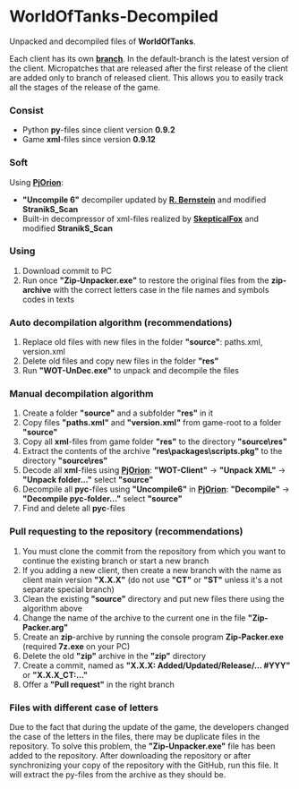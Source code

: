 ﻿# WorldOfTanks-Decompiled
Unpacked and decompiled files of **WorldOfTanks**.

Each client has its own [**branch**](https://github.com/StranikS-Scan/WorldOfTanks-Decompiled/branches/all). In the default-branch is the latest version of the client. Micropatches that are released after the first release of the client are added only to branch of released client. This allows you to easily track all the stages of the release of the game.

### Consist
* Python **py**-files since client version **0.9.2**
* Game **xml**-files since version **0.9.12**

### Soft
Using **[PjOrion](https://koreanrandom.com/forum/topic/15280-)**:
* **"Uncompile 6"** decompiler updated by **[R. Bernstein](https://github.com/rocky/python-uncompyle6)** and modified **StranikS_Scan**
* Built-in decompressor of xml-files realized by **[SkepticalFox](https://github.com/ShadowHunterRUS)** and modified **StranikS_Scan**

### Using ###
1. Download commit to PC
2. Run once **"Zip-Unpacker.exe"** to restore the original files from the **zip-archive** with the correct letters case in the file names and symbols codes in texts

### Auto decompilation algorithm (recommendations)
1. Replace old files with new files in the folder **"source"**: paths.xml, version.xml
2. Delete old files and copy new files in the folder **"res"**
3. Run **"WOT-UnDec.exe"** to unpack and decompile the files

### Manual decompilation algorithm
1. Create a folder **"source"** and a subfolder **"res"** in it
2. Copy files **"paths.xml"** and **"version.xml"** from game-root to a folder **"source"**
3. Copy all **xml**-files from game folder **"res"** to the directory **"source\res"**
4. Extract the contents of the archive **"res\packages\scripts.pkg"** to the directory **"source\res"**
5. Decode all **xml**-files using **[PjOrion](https://koreanrandom.com/forum/topic/15280-)**: **"WOT-Client"** -> **"Unpack XML"** -> **"Unpack folder..."** select **"source"**
6. Decompile all **pyc**-files using **"Uncompile6"** in **[PjOrion](https://koreanrandom.com/forum/topic/15280-)**: **"Decompile"** -> **"Decompile pyc-folder..."** select **"source"**
7. Find and delete all **pyc**-files

### Pull requesting to the repository (recommendations)
1. You must clone the commit from the repository from which you want to continue the existing branch or start a new branch
2. If you adding a new client, then create a new branch with the name as client main version **"X.X.X"** (do not use **"CT"** or **"ST"** unless it's a not separate special branch)
3. Clean the existing **"source"** directory and put new files there using the algorithm above
4. Change the name of the archive to the current one in the file **"Zip-Packer.arg"**
5. Create an **zip**-archive by running the console program **Zip-Packer.exe** (required **7z.exe** on your PC)
6. Delete the old **"zip"** archive in the **"zip"** directory
7. Create a commit, named as **"X.X.X: Added/Updated/Release/... #YYY"** or **"X.X.X_CT:..."**
8. Offer a **"Pull request"** in the right branch

### Files with different case of letters
Due to the fact that during the update of the game, the developers changed the case of the letters in the files, there may be duplicate files in the repository. To solve this problem, the **"Zip-Unpacker.exe"** file has been added to the repository. After downloading the repository or after synchronizing your copy of the repository with the GitHub, run this file. It will extract the py-files from the archive as they should be.